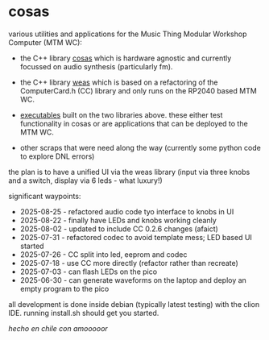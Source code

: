 
# cosas

various utilities and applications for the Music Thing Modular
Workshop Computer (MTM WC):

* the C++ library
  [cosas](https://github.com/andrewcooke/cosas/tree/main/cosas) which
  is hardware agnostic and currently focussed on audio synthesis
  (particularly fm).

* the C++ library
  [weas](https://github.com/andrewcooke/cosas/tree/main/weas) which is
  based on a refactoring of the ComputerCard.h (CC) library and only
  runs on the RP2040 based MTM WC.

* [executables](https://github.com/andrewcooke/cosas/tree/main/apps)
  built on the two libraries above.  these either test functionality
  in cosas or are applications that can be deployed to the MTM WC.

* other scraps that were need along the way (currently some python
  code to explore DNL errors)

the plan is to have a unified UI via the weas library (input via three
knobs and a switch, display via 6 leds - what luxury!)

significant waypoints:
* 2025-08-25 - refactored audio code tyo interface to knobs in UI
* 2025-08-22 - finally have LEDs and knobs working cleanly
* 2025-08-02 - updated to include CC 0.2.6 changes (afaict)
* 2025-07-31 - refactored codec to avoid template mess; LED based UI started
* 2025-07-26 - CC split into led, eeprom and codec
* 2025-07-18 - use CC more directly (refactor rather than recreate)
* 2025-07-03 - can flash LEDs on the pico
* 2025-06-30 - can generate waveforms on the laptop and deploy an empty program to the pico

all development is done inside debian (typically latest testing) with
the clion IDE.  running install.sh should get you started.

*hecho en chile con amooooor*
